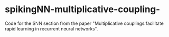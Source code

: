 # spikingNN-multiplicative-coupling-
Code for the SNN section from the paper "Multiplicative couplings facilitate rapid learning in recurrent neural networks". 
